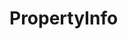 #  PropertyInfo

<api-schema openapi-path="../../../api-specs/swagger-otr-api.json" name="PropertyInfo"/>
